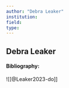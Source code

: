 ```yaml
---
author: "Debra Leaker"
institution:
field:
type:
---
```


## Debra Leaker
#### Bibliography:

![[@Leaker2023-do]]